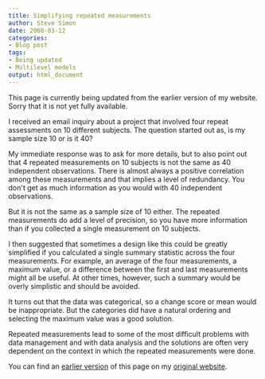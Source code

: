 ```yaml
---
title: Simplifying repeated measurements
author: Steve Simon
date: 2008-03-12
categories:
- Blog post
tags:
- Being updated
- Multilevel models
output: html_document
---
```

This page is currently being updated from the earlier version of my website. Sorry that it is not yet fully available.

I received an email inquiry about a project that involved four repeat
assessments on 10 different subjects. The question started out as, is
my sample size 10 or is it 40?

My immediate response was to ask for more details, but to also point
out that 4 repeated measurements on 10 subjects is not the same as 40
independent observations. There is almost always a positive
correlation among these measurements and that implies a level of
redundancy. You don't get as much information as you would with 40
independent observations.

But it is not the same as a sample size of 10 either. The repeated
measurements do add a level of precision, so you have more information
than if you collected a single measurement on 10 subjects.

I then suggested that sometimes a design like this could be greatly
simplified if you calculated a single summary statistic across the
four measurements. For example, an average of the four measurements, a
maximum value, or a difference between the first and last measurements
might all be useful. At other times, however, such a summary would be
overly simplistic and should be avoided.

It turns out that the data was categorical, so a change score or mean
would be inappropriate. But the categories did have a natural ordering
and selecting the maximum value was a good solution.

Repeated measurements lead to some of the most difficult problems with
data management and with data analysis and the solutions are often
very dependent on the context in which the repeated measurements were
done.

You can find an [earlier version][sim1] of this page on my [original website][sim2].

[sim1]: http://www.pmean.com/08/RepeatedMeasurements.html
[sim2]: http://www.pmean.com/original_site.html
